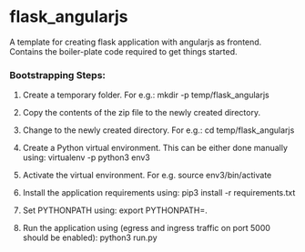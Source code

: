 # flask_angularjs
A template for creating flask application with angularjs as frontend. Contains the boiler-plate code required to get things started.


### Bootstrapping Steps:
1. Create a temporary folder. For e.g.:
mkdir -p temp/flask_angularjs

2. Copy the contents of the zip file to the newly created directory.

3. Change to the newly created directory. For e.g.:
cd temp/flask_angularjs

4. Create a Python virtual environment. This can be either done manually using:
virtualenv -p python3 env3

5. Activate the virtual environment. For e.g.
source env3/bin/activate

6. Install the application requirements using:
pip3 install -r requirements.txt

7. Set PYTHONPATH using:
export PYTHONPATH=.

8. Run the application using (egress and ingress traffic on port 5000 should be enabled):
python3 run.py
